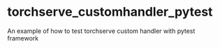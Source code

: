# torchserve_customhandler_pytest
An example of how to test torchserve custom handler with pytest framework
